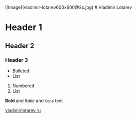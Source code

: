 <span style="border-radius: 50%">
![Image](vladimir-lotarev600x600@2x.jpg)
</span>
# Vladimir Lotarev

# Header 1
## Header 2
### Header 3

- Bulleted
- List

1. Numbered
2. List

**Bold** and _Italic_ and `Code` text

[vladimirlotarev.ru](https://vladimirlotarev.ru/)  

